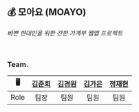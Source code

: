 ## 💰 모아요 (MOAYO)

*바쁜 현대인을 위한 간편 가계부 웹앱 프로젝트*

<br />

### Team.
|   🖥   | **[김준희](https://github.com/dev-junehee)** | **[김경원](https://github.com/ruddnjs3769)** | **[김가은](https://github.com/KIMKAEUN)** | **[정재현](https://github.com/iskra17)** |
|:---------:|:--------:|:--------:|:--------:|:--------:|
| Role | 팀장 | 팀원 | 팀원 | 팀원 | 
